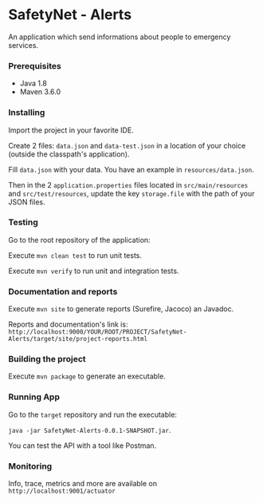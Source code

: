 # SafetyNet - Alerts
An application which send informations about people to emergency services.

### Prerequisites
- Java 1.8
- Maven 3.6.0

### Installing
Import the project in your favorite IDE.

Create 2 files: `data.json` and `data-test.json` in a location of your choice (outside the classpath's application).

Fill `data.json` with your data. You have an example in `resources/data.json`.

Then in the 2 `application.properties` files located in `src/main/resources` and `src/test/resources`, update the key `storage.file` with the path of your JSON files.

### Testing
Go to the root repository of the application:

Execute `mvn clean test` to run unit tests.

Execute `mvn verify` to run unit and integration tests.

### Documentation and reports
Execute `mvn site` to generate reports (Surefire, Jacoco) an Javadoc.

Reports and documentation's link is: `http://localhost:9000/YOUR/ROOT/PROJECT/SafetyNet-Alerts/target/site/project-reports.html` 

### Building the project
Execute `mvn package` to generate an executable.

### Running App
Go to the `target` repository and run the executable:

`java -jar SafetyNet-Alerts-0.0.1-SNAPSHOT.jar`.

You can test the API with a tool like Postman. 

### Monitoring
Info, trace, metrics and more are available on `http://localhost:9001/actuator`

